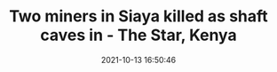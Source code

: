 ---
"title": "Two miners in Siaya killed as shaft caves in - The Star, Kenya"
"date": "2021-10-13 16:50:46"
"feed_name": "GOOGLENEWSMINING"
"feed_website": "https://news.google.com/search?q=mining%2Bincident&hl=en-US&gl=US&ceid=US:en"
"feed_rss": "https://news.google.com/rss/search?q=mining%2Bincident&hl=en-US&gl=US&ceid=US:en"
"link": "https://www.the-star.co.ke/counties/nyanza/2021-10-13-two-miners-in-siaya-killed-as-shaft-caves-in/"
"source": "{'href': 'https://www.the-star.co.ke', 'title': 'The Star, Kenya'}"
"file": "_posts/2021-1-1-a85444453149c065736946445e4987d963c43124.md"
"accident": "0"
"drilling": "0"
"dead": "0"
"injured": "0"
"arrested": "0"
"place": "unknown place"
"where": "unknown site"
"causes": "unknown"
"place_uri": "unknown place"
---